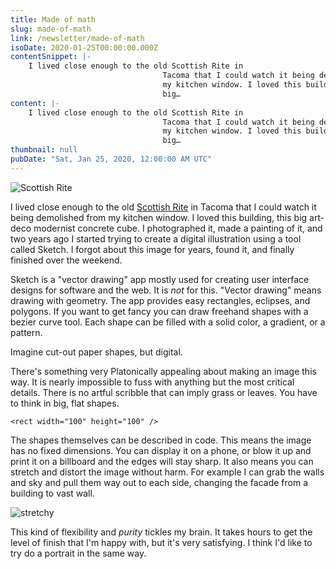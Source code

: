 ```yaml
---
title: Made of math
slug: made-of-math
link: /newsletter/made-of-math
isoDate: 2020-01-25T00:00:00.000Z
contentSnippet: |-
    I lived close enough to the old Scottish Rite in
                                  Tacoma that I could watch it being demolished from
                                  my kitchen window. I loved this building, this
                                  big…
content: |-
    I lived close enough to the old Scottish Rite in
                                  Tacoma that I could watch it being demolished from
                                  my kitchen window. I loved this building, this
                                  big…
thumbnail: null
pubDate: "Sat, Jan 25, 2020, 12:00:00 AM UTC"
---
```


![Scottish Rite](https://abouthalf.com/cdn-cgi/imagedelivery/oZs0WTb3giZ46YUUQdHDjQ/962aa890-85aa-4493-89a3-fd82090d3e00/width=1200,format=auto "Scottish Rite")

I lived close enough to the old [Scottish Rite](http://www.preservewa.org/most_endangered/scottish-rite/) in Tacoma that I could watch it being demolished from my kitchen window. I loved this building, this big art-deco modernist concrete cube. I photographed it, made a painting of it, and two years ago I started trying to create a digital illustration using a tool called Sketch. I forgot about this image for years, found it, and finally finished over the weekend.

Sketch is a "vector drawing" app mostly used for creating user interface designs for software and the web. It is _not_ for this. "Vector drawing" means drawing with geometry. The app provides easy rectangles, eclipses, and polygons. If you want to get fancy you can draw freehand shapes with a bezier curve tool. Each shape can be filled with a solid color, a gradient, or a pattern.

Imagine cut-out paper shapes, but digital.

There's something very Platonically appealing about making an image this way. It is nearly impossible to fuss with anything but the most critical details. There is no artful scribble that can imply grass or leaves. You have to think in big, flat shapes.

```
<rect width="100" height="100" />
```

The shapes themselves can be described in code. This means the image has no fixed dimensions. You can display it on a phone, or blow it up and print it on a billboard and the edges will stay sharp. It also means you can stretch and distort the image without harm. For example I can grab the walls and sky and pull them way out to each side, changing the facade from a building to vast wall.

![stretchy](https://abouthalf.com/cdn-cgi/imagedelivery/oZs0WTb3giZ46YUUQdHDjQ/0512870c-a531-465c-3ec2-207725d12b00/width=1200,format=auto "stretchy")

This kind of flexibility and _purity_ tickles my brain. It takes hours to get the level of finish that I'm happy with, but it's very satisfying. I think I'd like to try do a portrait in the same way.
